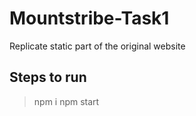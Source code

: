 # Mountstribe-Task1
Replicate static part of the original website
## Steps to run 
> npm i
> npm start
